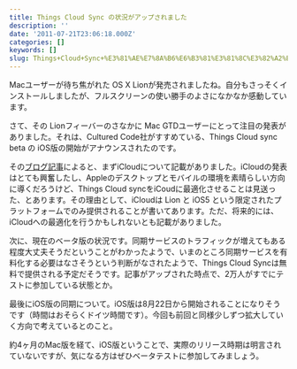 ```yaml
---
title: Things Cloud Sync の状況がアップされました
description: ''
date: '2011-07-21T23:06:18.000Z'
categories: []
keywords: []
slug: Things+Cloud+Sync+%E3%81%AE%E7%8A%B6%E6%B3%81%E3%81%8C%E3%82%A2%E3%83%83%E3%83%97%E3%81%95%E3%82%8C%E3%81%BE%E3%81%97%E3%81%9F
---
```

Macユーザーが待ち焦がれた OS X Lionが発売されましたね。自分もさっそくインストールしましたが、フルスクリーンの使い勝手のよさになかなか感動しています。

さて、その Lionフィーバーのさなかに Mac GTDユーザーにとって注目の発表がありました。それは、Cultured Code社がすすめている、Things Cloud sync beta の iOS版の開始がアナウンスされたのです。

その[ブログ記事](http://culturedcode.com/things/blog/2011/07/cloud-sync-beta.html)によると、まずiCloudについて記載がありました。iCloudの発表はとても興奮したし、Appleのデスクトップとモバイルの環境を素晴らしい方向に導くだろうけど、Things Cloud syncをiCoudに最適化させることは見送った、とあります。その理由として、iCloudは Lion と iOS5 という限定されたプラットフォームでのみ提供されることが書いてあります。ただ、将来的には、iCloudへの最適化を行うかもしれないとも記載がありました。

次に、現在のベータ版の状況です。同期サービスのトラフィックが増えてもある程度大丈夫そうだということがわかったようで、いまのところ同期サービスを有料化する必要はなさそうという判断がなされたようで、Things Cloud Syncは無料で提供される予定だそうです。記事がアップされた時点で、2万人がすでにテストに参加している状態とか。

最後にiOS版の同期について。iOS版は8月22日から開始されることになりそうです（時間はおそらくドイツ時間です）。今回も前回と同様少しずつ拡大していく方向で考えているとのこと。

約4ヶ月のMac版を経て、iOS版ということで、実際のリリース時期は明言されていないですが、気になる方はぜひベータテストに参加してみましょう。